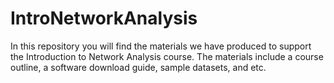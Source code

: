 # IntroNetworkAnalysis

In this repository you will find the materials we have produced to support the Introduction to Network Analysis course. The materials include a course outline, a software download guide, sample datasets, and etc.
